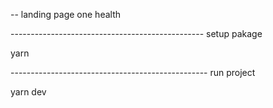 -- landing page one health


------------------------------------------------ setup pakage

yarn

------------------------------------------------- run project

yarn dev
